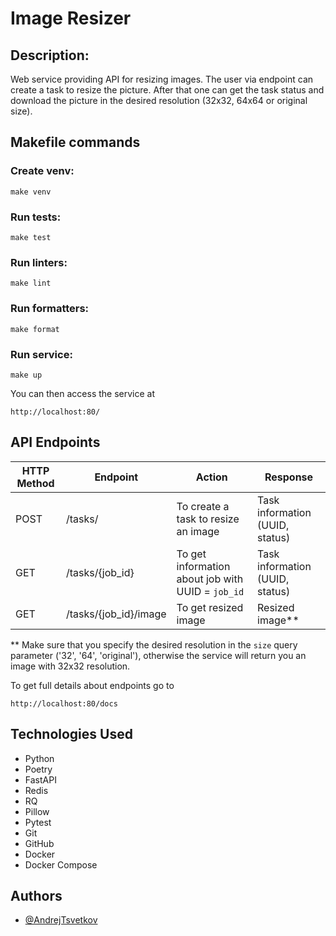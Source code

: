 # Image Resizer

## Description:
Web service providing API for resizing images. The user via endpoint can create a task to resize the picture. 
After that one can get the task status and download the picture in the desired resolution (32x32, 64x64 or original size).

## Makefile commands

### Create venv:
    make venv

### Run tests:
    make test

### Run linters:
    make lint

### Run formatters:
    make format

### Run service:
    make up

You can then access the service at 
```
http://localhost:80/
```

## API Endpoints

| HTTP Method | Endpoint              | Action                                            | Response                        |
|-------------|-----------------------|---------------------------------------------------|---------------------------------|
| POST        | /tasks/               | To create a task to resize an image               | Task information (UUID, status) | 
| GET         | /tasks/{job_id}       | To get information about job with UUID = `job_id` | Task information (UUID, status) | 
| GET         | /tasks/{job_id}/image | To get resized image                              | Resized image**                 |

** Make sure that you specify the desired resolution in the `size` query parameter ('32', '64', 'original'), otherwise
the service will return you an image with 32x32 resolution.

To get full details about endpoints go to  
```
http://localhost:80/docs
```

## Technologies Used

- Python
- Poetry
- FastAPI
- Redis
- RQ
- Pillow
- Pytest
- Git
- GitHub
- Docker
- Docker Compose

## Authors

- [@AndrejTsvetkov](https://www.github.com/AndrejTsvetkov)
